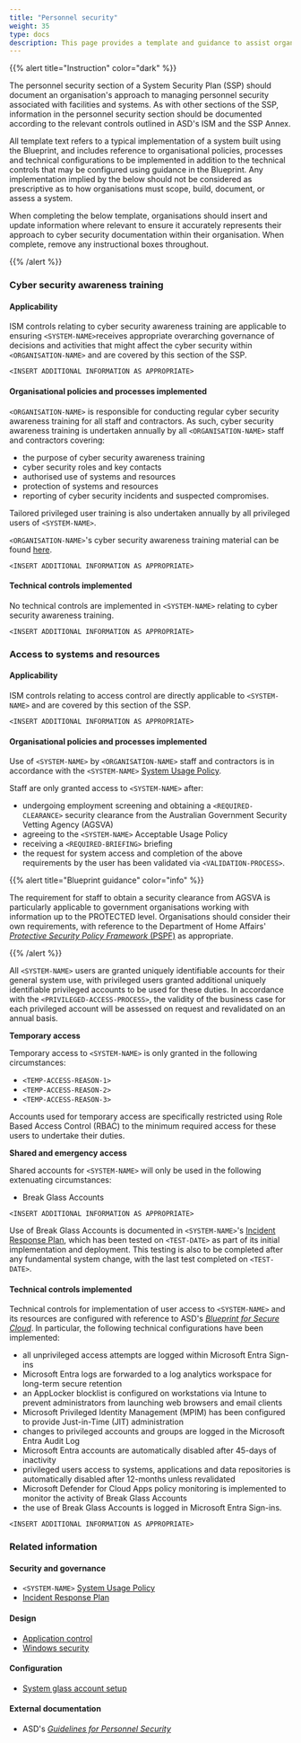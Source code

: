 ```yaml
---
title: "Personnel security"
weight: 35
type: docs
description: This page provides a template and guidance to assist organisations in documenting their approach to personnel security associated with their system(s) built on ASD's Blueprint for Secure Cloud.
---
```


{{% alert title="Instruction" color="dark" %}}

The personnel security section of a System Security Plan (SSP) should document an organisation's approach to managing personnel security associated with facilities and systems. As with other sections of the SSP, information in the personnel security section should be documented according to the relevant controls outlined in ASD's ISM and the SSP Annex.

All template text refers to a typical implementation of a system built using the Blueprint, and includes reference to organisational policies, processes and technical configurations to be implemented in addition to the technical controls that may be configured using guidance in the Blueprint. Any implementation implied by the below should not be considered as prescriptive as to how organisations must scope, build, document, or assess a system.

When completing the below template, organisations should insert and update information where relevant to ensure it accurately represents their approach to cyber security documentation within their organisation. When complete, remove any instructional boxes throughout.

{{% /alert %}}

### Cyber security awareness training

#### Applicability

ISM controls relating to cyber security awareness training are applicable to ensuring `<SYSTEM-NAME>`receives appropriate overarching governance of decisions and activities that might affect the cyber security within `<ORGANISATION-NAME>` and are covered by this section of the SSP.

`<INSERT ADDITIONAL INFORMATION AS APPROPRIATE>`

#### Organisational policies and processes implemented

`<ORGANISATION-NAME>` is responsible for conducting regular cyber security awareness training for all staff and contractors. As such, cyber security awareness training is undertaken annually by all `<ORGANISATION-NAME>` staff and contractors covering:

- the purpose of cyber security awareness training
- cyber security roles and key contacts
- authorised use of systems and resources
- protection of systems and resources
- reporting of cyber security incidents and suspected compromises.

Tailored privileged user training is also undertaken annually by all privileged users of `<SYSTEM-NAME>`.

`<ORGANISATION-NAME>`'s cyber security awareness training material can be found [here](/security-and-governance/general-documentation).

`<INSERT ADDITIONAL INFORMATION AS APPROPRIATE>`

#### Technical controls implemented

No technical controls are implemented in `<SYSTEM-NAME>` relating to cyber security awareness training.

`<INSERT ADDITIONAL INFORMATION AS APPROPRIATE>`

### Access to systems and resources

#### Applicability

ISM controls relating to access control are directly applicable to `<SYSTEM-NAME>` and are covered by this section of the SSP.

`<INSERT ADDITIONAL INFORMATION AS APPROPRIATE>`

#### Organisational policies and processes implemented

Use of `<SYSTEM-NAME>` by `<ORGANISATION-NAME>` staff and contractors is in accordance with the `<SYSTEM-NAME>` [System Usage Policy](/security-and-governance/policies).

Staff are only granted access to `<SYSTEM-NAME>` after:

- undergoing employment screening and obtaining a `<REQUIRED-CLEARANCE>` security clearance from the Australian Government Security Vetting Agency (AGSVA)
- agreeing to the `<SYSTEM-NAME>` Acceptable Usage Policy
- receiving a `<REQUIRED-BRIEFING>` briefing
- the request for system access and completion of the above requirements by the user has been validated via `<VALIDATION-PROCESS>`.

{{% alert title="Blueprint guidance" color="info" %}}

The requirement for staff to obtain a security clearance from AGSVA is particularly applicable to government organisations working with information up to the PROTECTED level. Organisations should consider their own requirements, with reference to the Department of Home Affairs' [_Protective Security Policy Framework_ (PSPF)](https://www.protectivesecurity.gov.au) as appropriate.

{{% /alert %}}

All `<SYSTEM-NAME>` users are granted uniquely identifiable accounts for their general system use, with privileged users granted additional uniquely identifiable privileged accounts to be used for these duties. In accordance with the `<PRIVILEGED-ACCESS-PROCESS>`, the validity of the business case for each privileged account will be assessed on request and revalidated on an annual basis.

**Temporary access**

Temporary access to `<SYSTEM-NAME>` is only granted in the following circumstances:

- `<TEMP-ACCESS-REASON-1>`
- `<TEMP-ACCESS-REASON-2>`
- `<TEMP-ACCESS-REASON-3>`

Accounts used for temporary access are specifically restricted using Role Based Access Control (RBAC) to the minimum required access for these users to undertake their duties.

**Shared and emergency access**

Shared accounts for `<SYSTEM-NAME>` will only be used in the following extenuating circumstances:

- Break Glass Accounts

`<INSERT ADDITIONAL INFORMATION AS APPROPRIATE>`

Use of Break Glass Accounts is documented in `<SYSTEM-NAME>`'s [Incident Response Plan](/security-and-governance/general-documentation), which has been tested on `<TEST-DATE>` as part of its initial implementation and deployment. This testing is also to be completed after any fundamental system change, with the last test completed on `<TEST-DATE>`.

#### Technical controls implemented

Technical controls for implementation of user access to `<SYSTEM-NAME>` and its resources are configured with reference to ASD's [_Blueprint for Secure Cloud_](https://blueprint.asd.gov.au). In particular, the following technical configurations have been implemented:

- all unprivileged access attempts are logged within Microsoft Entra Sign-ins
- Microsoft Entra logs are forwarded to a log analytics workspace for long-term secure retention
- an AppLocker blocklist is configured on workstations via Intune to prevent administrators from launching web browsers and email clients
- Microsoft Privileged Identity Management (MPIM) has been configured to provide Just-in-Time (JIT) administration
- changes to privileged accounts and groups are logged in the Microsoft Entra Audit Log
- Microsoft Entra accounts are automatically disabled after 45-days of inactivity
- privileged users access to systems, applications and data repositories is automatically disabled after 12-months unless revalidated
- Microsoft Defender for Cloud Apps policy monitoring is implemented to monitor the activity of Break Glass Accounts
- the use of Break Glass Accounts is logged in Microsoft Entra Sign-ins.

`<INSERT ADDITIONAL INFORMATION AS APPROPRIATE>`

### Related information

#### Security and governance

- `<SYSTEM-NAME>` [System Usage Policy](/security-and-governance/policies)
- [Incident Response Plan](/security-and-governance/general-documentation)

#### Design

- [Application control](/design/endpoints/windows/security/windows-defender-application-control)
- [Windows security](/design/endpoints/windows/security)

#### Configuration

- [System glass account setup](/configuration/entra-id/users/break-glass-accounts)

#### External documentation

- ASD's [_Guidelines for Personnel Security_](https://www.cyber.gov.au/resources-business-and-government/essential-cyber-security/ism/cyber-security-guidelines/guidelines-personnel-security)
